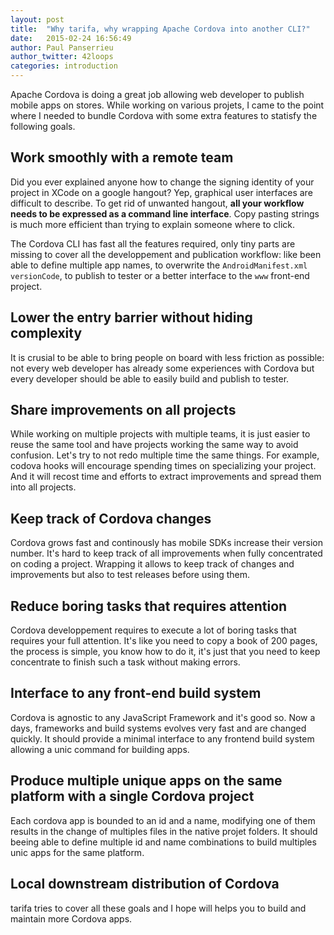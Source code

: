 ```yaml
---
layout: post
title:  "Why tarifa, why wrapping Apache Cordova into another CLI?"
date:   2015-02-24 16:56:49
author: Paul Panserrieu
author_twitter: 42loops
categories: introduction
---
```


Apache Cordova is doing a great job allowing web developer to publish mobile apps on stores.
While working on various projets, I came to the point where I needed to bundle Cordova with
some extra features to statisfy the following goals.

## Work smoothly with a remote team

Did you ever explained anyone how to change the signing identity of your project in XCode on a google hangout?
Yep, graphical user interfaces are difficult to describe. To get rid of unwanted hangout, **all your
workflow needs to be expressed as a command line interface**.
Copy pasting strings is much more efficient than trying to explain someone where to click.

The Cordova CLI has fast all the features required, only tiny parts are missing to cover
all the developpement and publication workflow: like been able to define
multiple app names, to overwrite the `AndroidManifest.xml` `versionCode`, to publish to tester or a better interface to
the `www` front-end project.

## Lower the entry barrier without hiding complexity

It is crusial to be able to bring people on board with less friction as possible: not every web
developer has already some experiences with Cordova but every developer should be able to easily build and publish
to tester.

## Share improvements on all projects

While working on multiple projects with multiple teams, it is just easier to reuse
the same tool and have projects working the same way to avoid confusion.
Let's try to not redo multiple time the same things.
For example, codova hooks will encourage spending times on specializing your project.
And it will recost time and efforts to extract improvements and spread them into all projects.

## Keep track of Cordova changes

Cordova grows fast and continously has mobile SDKs increase their version number.
It's hard to keep track of all improvements when fully concentrated on coding a project.
Wrapping it allows to keep track of changes and improvements but also to test releases before
using them.

## Reduce boring tasks that requires attention

Cordova developpement requires to execute a lot of boring tasks that requires your full attention.
It's like you need to copy a book of 200 pages, the process is simple, you know how to do it,
it's just that you need to keep concentrate to finish such a task without making errors.

## Interface to any front-end build system

Cordova is agnostic to any JavaScript Framework and it's good so. Now a days,
frameworks and build systems evolves very fast and are changed quickly.
It should provide a minimal interface to any frontend build system allowing a unic command for building apps.

## Produce multiple unique apps on the same platform with a single Cordova project

Each cordova app is bounded to an id and a name, modifying one of them results in the change of multiples files
in the native projet folders. It should beeing able to define multiple id and name combinations to build multiples unic apps for
the same platform.

## Local downstream distribution of Cordova

<span class='tarifa'>tarifa</span> tries to cover all these goals and I hope will helps you to build and maintain more Cordova apps.
